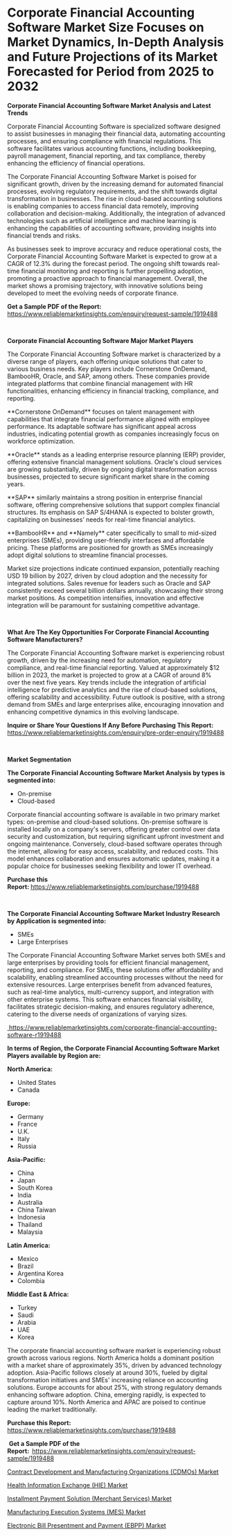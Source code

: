 <p><h1>Corporate Financial Accounting Software Market Size Focuses on Market Dynamics, In-Depth Analysis and Future Projections of its Market Forecasted for Period from 2025 to 2032</h1></p><p><strong>Corporate Financial Accounting Software Market Analysis and Latest Trends</strong></p>
<p><p>Corporate Financial Accounting Software is specialized software designed to assist businesses in managing their financial data, automating accounting processes, and ensuring compliance with financial regulations. This software facilitates various accounting functions, including bookkeeping, payroll management, financial reporting, and tax compliance, thereby enhancing the efficiency of financial operations.</p><p>The Corporate Financial Accounting Software Market is poised for significant growth, driven by the increasing demand for automated financial processes, evolving regulatory requirements, and the shift towards digital transformation in businesses. The rise in cloud-based accounting solutions is enabling companies to access financial data remotely, improving collaboration and decision-making. Additionally, the integration of advanced technologies such as artificial intelligence and machine learning is enhancing the capabilities of accounting software, providing insights into financial trends and risks.</p><p>As businesses seek to improve accuracy and reduce operational costs, the Corporate Financial Accounting Software Market is expected to grow at a CAGR of 12.3% during the forecast period. The ongoing shift towards real-time financial monitoring and reporting is further propelling adoption, promoting a proactive approach to financial management. Overall, the market shows a promising trajectory, with innovative solutions being developed to meet the evolving needs of corporate finance.</p></p>
<p><strong>Get a Sample PDF of the Report:&nbsp;</strong> <a href="https://www.reliablemarketinsights.com/enquiry/request-sample/1919488?utm_campaign=2013&utm_medium=2&utm_source=Github&utm_content=ia&utm_term=11032025&utm_id=corporate-financial-accounting-software">https://www.reliablemarketinsights.com/enquiry/request-sample/1919488</a></p>
<p>&nbsp;</p>
<p><strong>Corporate Financial Accounting Software Major Market Players</strong></p>
<p><p>The Corporate Financial Accounting Software market is characterized by a diverse range of players, each offering unique solutions that cater to various business needs. Key players include Cornerstone OnDemand, BambooHR, Oracle, and SAP, among others. These companies provide integrated platforms that combine financial management with HR functionalities, enhancing efficiency in financial tracking, compliance, and reporting.</p><p>**Cornerstone OnDemand** focuses on talent management with capabilities that integrate financial performance aligned with employee performance. Its adaptable software has significant appeal across industries, indicating potential growth as companies increasingly focus on workforce optimization.</p><p>**Oracle** stands as a leading enterprise resource planning (ERP) provider, offering extensive financial management solutions. Oracle's cloud services are growing substantially, driven by ongoing digital transformation across businesses, projected to secure significant market share in the coming years.</p><p>**SAP** similarly maintains a strong position in enterprise financial software, offering comprehensive solutions that support complex financial structures. Its emphasis on SAP S/4HANA is expected to bolster growth, capitalizing on businesses’ needs for real-time financial analytics.</p><p>**BambooHR** and **Namely** cater specifically to small to mid-sized enterprises (SMEs), providing user-friendly interfaces and affordable pricing. These platforms are positioned for growth as SMEs increasingly adopt digital solutions to streamline financial processes.</p><p>Market size projections indicate continued expansion, potentially reaching USD 19 billion by 2027, driven by cloud adoption and the necessity for integrated solutions. Sales revenue for leaders such as Oracle and SAP consistently exceed several billion dollars annually, showcasing their strong market positions. As competition intensifies, innovation and effective integration will be paramount for sustaining competitive advantage.</p></p>
<p>&nbsp;</p>
<p><strong>What Are The Key Opportunities For Corporate Financial Accounting Software Manufacturers?</strong></p>
<p><p>The Corporate Financial Accounting Software market is experiencing robust growth, driven by the increasing need for automation, regulatory compliance, and real-time financial reporting. Valued at approximately $12 billion in 2023, the market is projected to grow at a CAGR of around 8% over the next five years. Key trends include the integration of artificial intelligence for predictive analytics and the rise of cloud-based solutions, offering scalability and accessibility. Future outlook is positive, with a strong demand from SMEs and large enterprises alike, encouraging innovation and enhancing competitive dynamics in this evolving landscape.</p></p>
<p><strong>Inquire or Share Your Questions If Any Before Purchasing This Report:</strong> <a href="https://www.reliablemarketinsights.com/enquiry/pre-order-enquiry/1919488?utm_campaign=2013&utm_medium=2&utm_source=Github&utm_content=ia&utm_term=11032025&utm_id=corporate-financial-accounting-software">https://www.reliablemarketinsights.com/enquiry/pre-order-enquiry/1919488</a></p>
<p>&nbsp;</p>
<p><strong>Market Segmentation</strong></p>
<p><strong>The Corporate Financial Accounting Software Market Analysis by types is segmented into:</strong></p>
<p><ul><li>On-premise</li><li>Cloud-based</li></ul></p>
<p><p>Corporate financial accounting software is available in two primary market types: on-premise and cloud-based solutions. On-premise software is installed locally on a company's servers, offering greater control over data security and customization, but requiring significant upfront investment and ongoing maintenance. Conversely, cloud-based software operates through the internet, allowing for easy access, scalability, and reduced costs. This model enhances collaboration and ensures automatic updates, making it a popular choice for businesses seeking flexibility and lower IT overhead.</p></p>
<p><strong>Purchase this Report:&nbsp;</strong><a href="https://www.reliablemarketinsights.com/purchase/1919488?utm_campaign=2013&utm_medium=2&utm_source=Github&utm_content=ia&utm_term=11032025&utm_id=corporate-financial-accounting-software">https://www.reliablemarketinsights.com/purchase/1919488</a></p>
<p>&nbsp;</p>
<p><strong>The Corporate Financial Accounting Software Market Industry Research by Application is segmented into:</strong></p>
<p><ul><li>SMEs</li><li>Large Enterprises</li></ul></p>
<p><p>The Corporate Financial Accounting Software Market serves both SMEs and large enterprises by providing tools for efficient financial management, reporting, and compliance. For SMEs, these solutions offer affordability and scalability, enabling streamlined accounting processes without the need for extensive resources. Large enterprises benefit from advanced features, such as real-time analytics, multi-currency support, and integration with other enterprise systems. This software enhances financial visibility, facilitates strategic decision-making, and ensures regulatory adherence, catering to the diverse needs of organizations of varying sizes.</p></p>
<p><a href="https://www.reliablemarketinsights.com/corporate-financial-accounting-software-r1919488?utm_campaign=2013&utm_medium=2&utm_source=Github&utm_content=ia&utm_term=11032025&utm_id=corporate-financial-accounting-software">&nbsp;https://www.reliablemarketinsights.com/corporate-financial-accounting-software-r1919488</a></p>
<p><strong>In terms of Region, the Corporate Financial Accounting Software Market Players available by Region are:</strong></p>
<p>
    <p> <strong> North America: </strong>
        <ul>
            <li>United States</li>
            <li>Canada</li>
        </ul>
        </p> 
    <p> <strong> Europe: </strong>
        <ul>
            <li>Germany</li>
            <li>France</li>
            <li>U.K.</li>
            <li>Italy</li>
            <li>Russia</li>
        </ul>
        </p> 
    <p> <strong> Asia-Pacific: </strong>
        <ul>
            <li>China</li>
            <li>Japan</li>
            <li>South Korea</li>
            <li>India</li>
            <li>Australia</li>
            <li>China Taiwan</li>
            <li>Indonesia</li>
            <li>Thailand</li>
            <li>Malaysia</li>
        </ul>
        </p> 
    <p> <strong> Latin America: </strong>
        <ul>
            <li>Mexico</li>
            <li>Brazil</li>
            <li>Argentina Korea</li>
            <li>Colombia</li>
        </ul>
        </p> 
    <p> <strong> Middle East & Africa: </strong>
        <ul>
            <li>Turkey</li>
            <li>Saudi</li>
            <li>Arabia</li>
            <li>UAE</li>
            <li>Korea</li>
        </ul>
    </p>
    </p>
<p><p>The corporate financial accounting software market is experiencing robust growth across various regions. North America holds a dominant position with a market share of approximately 35%, driven by advanced technology adoption. Asia-Pacific follows closely at around 30%, fueled by digital transformation initiatives and SMEs' increasing reliance on accounting solutions. Europe accounts for about 25%, with strong regulatory demands enhancing software adoption. China, emerging rapidly, is expected to capture around 10%. North America and APAC are poised to continue leading the market traditionally.</p></p>
<p><strong>Purchase this Report: </strong><a href="https://www.reliablemarketinsights.com/purchase/1919488?utm_campaign=2013&utm_medium=2&utm_source=Github&utm_content=ia&utm_term=11032025&utm_id=corporate-financial-accounting-software">https://www.reliablemarketinsights.com/purchase/1919488</a></p>
<p>&nbsp;<strong>Get a Sample PDF of the Report:&nbsp;&nbsp;</strong><a href="https://www.reliablemarketinsights.com/enquiry/request-sample/1919488?utm_campaign=2013&utm_medium=2&utm_source=Github&utm_content=ia&utm_term=11032025&utm_id=corporate-financial-accounting-software">https://www.reliablemarketinsights.com/enquiry/request-sample/1919488</a></p>
<p><strong></strong></p>
<p><p><a href="https://github.com/penecorodz74/Market-Research-Report-List-1/blob/main/contract-development-and-manufacturing-organizations-cdmos-market.md?utm_campaign=2013&utm_medium=2&utm_source=Github&utm_content=ia&utm_term=11032025&utm_id=corporate-financial-accounting-software">Contract Development and Manufacturing Organizations (CDMOs) Market</a></p><p><a href="https://github.com/jhamygunler/Market-Research-Report-List-1/blob/main/health-information-exchange-hie-market.md?utm_campaign=2013&utm_medium=2&utm_source=Github&utm_content=ia&utm_term=11032025&utm_id=corporate-financial-accounting-software">Health Information Exchange (HIE) Market</a></p><p><a href="https://github.com/boysabotzoc/Market-Research-Report-List-1/blob/main/installment-payment-solution-merchant-services-market.md?utm_campaign=2013&utm_medium=2&utm_source=Github&utm_content=ia&utm_term=11032025&utm_id=corporate-financial-accounting-software">Installment Payment Solution (Merchant Services) Market</a></p><p><a href="https://github.com/mathastilley812967/Market-Research-Report-List-1/blob/main/manufacturing-execution-systems-mes-market.md?utm_campaign=2013&utm_medium=2&utm_source=Github&utm_content=ia&utm_term=11032025&utm_id=corporate-financial-accounting-software">Manufacturing Execution Systems (MES) Market</a></p><p><a href="https://github.com/sadimsamid/Market-Research-Report-List-1/blob/main/electronic-bill-presentment-and-payment-ebpp-market.md?utm_campaign=2013&utm_medium=2&utm_source=Github&utm_content=ia&utm_term=11032025&utm_id=corporate-financial-accounting-software">Electronic Bill Presentment and Payment (EBPP) Market</a></p></p>